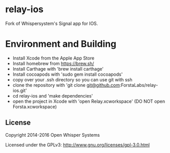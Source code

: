 relay-ios
========

Fork of Whispersystem's Signal app for IOS.

# Environment and Building #
- Install Xcode from the Apple App Store
- Install homebrew from https://brew.sh/
- Install Carthage with 'brew install carthage'
- Install cocoapods with 'sudo gem install cocoapods'
- copy over your .ssh directory so you can use git with ssh
- clone the repository with 'git clone git@github.com:ForstaLabs/relay-ios.git'
- cd relay-ios and 'make dependencies'
- open the project in Xcode with 'open Relay.xcworkspace' (DO NOT open Forsta.xcworkspace)


## License

Copyright 2014-2016 Open Whisper Systems

Licensed under the GPLv3: http://www.gnu.org/licenses/gpl-3.0.html
